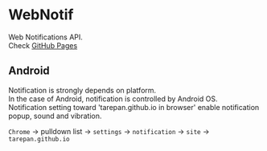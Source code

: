 # WebNotif

Web Notifications API.  
Check [GitHub Pages](https://tarepan.github.io/WebNotif/)

## Android

Notification is strongly depends on platform.  
In the case of Android, notification is controlled by Android OS.  
Notification setting toward 'tarepan.github.io in browser' enable notification popup, sound and vibration.

`Chrome` -> pulldown list -> `settings` -> `notification` -> `site` -> `tarepan.github.io`
